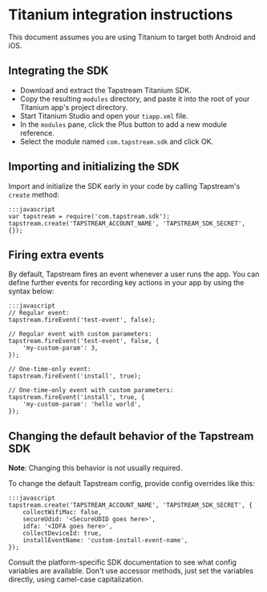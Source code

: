 # Titanium integration instructions

This document assumes you are using Titanium to target both Android and iOS.

## Integrating the SDK

* Download and extract the Tapstream Titanium SDK.
* Copy the resulting `modules` directory, and paste it into the root of your Titanium app's project directory.
* Start Titanium Studio and open your `tiapp.xml` file.
* In the `modules` pane, click the Plus button to add a new module reference.
* Select the module named `com.tapstream.sdk` and click OK.

## Importing and initializing the SDK

Import and initialize the SDK early in your code by calling Tapstream's `create` method:

    :::javascript
    var tapstream = require('com.tapstream.sdk');
    tapstream.create('TAPSTREAM_ACCOUNT_NAME', 'TAPSTREAM_SDK_SECRET', {});

## Firing extra events

By default, Tapstream fires an event whenever a user runs the app. You can define further events for recording key actions in your app by using the syntax below:

    :::javascript
    // Regular event:
    tapstream.fireEvent('test-event', false);

    // Regular event with custom parameters:
    tapstream.fireEvent('test-event', false, {
        'my-custom-param': 3,
    });

    // One-time-only event:
    tapstream.fireEvent('install', true);

    // One-time-only event with custom parameters:
    tapstream.fireEvent('install', true, {
        'my-custom-param': 'hello world',
    });

## Changing the default behavior of the Tapstream SDK

**Note**: Changing this behavior is not usually required.

To change the default Tapstream config, provide config overrides like this:

    :::javascript
    tapstream.create('TAPSTREAM_ACCOUNT_NAME', 'TAPSTREAM_SDK_SECRET', {
        collectWifiMac: false,
        secureUdid: '<SecureUDID goes here>',
        idfa: '<IDFA goes here>',
        collectDeviceId: true,
        installEventName: 'custom-install-event-name',
    });

Consult the platform-specific SDK documentation to see what config variables are available.  Don't use accessor methods, just set the variables directly, using camel-case capitalization.
